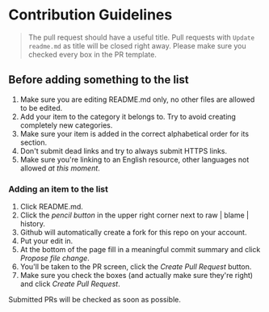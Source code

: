 # Contribution Guidelines

> The pull request should have a useful title. Pull requests with `Update readme.md` as title will be closed right away. Please make sure you checked every box in the PR template.

## Before adding something to the list

1. Make sure you are editing README.md only, no other files are allowed to be edited.
2. Add your item to the category it belongs to. Try to avoid creating completely new categories.
3. Make sure your item is added in the correct alphabetical order for its section.
4. Don't submit dead links and try to always submit HTTPS links.
5. Make sure you're linking to an English resource, other languages not allowed *at this moment*.

### Adding an item to the list

1. Click README.md.
2. Click the *pencil button* in the upper right corner next to raw | blame | history.
3. Github will automatically create a fork for this repo on your account.
4. Put your edit in.
5. At the bottom of the page fill in a meaningful commit summary and click *Propose file change*.
6. You'll be taken to the PR screen, click the *Create Pull Request* button.
7. Make sure you check the boxes (and actually make sure they're right) and click *Create Pull Request*.

Submitted PRs will be checked as soon as possible.
